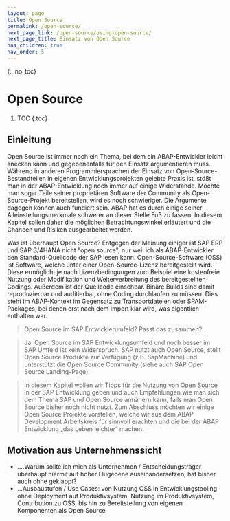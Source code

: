 ```yaml
---
layout: page
title: Open Source
permalink: /open-source/
next_page_link: /open-source/using-open-source/
next_page_title: Einsatz von Open Source
has_children: true
nav_order: 5
---
```


{: .no_toc}
# Open Source

1. TOC
{:toc}

## Einleitung

Open Source ist immer noch ein Thema, bei dem ein ABAP-Entwickler leicht anecken kann und gegebenenfalls für den Einsatz argumentieren muss. Während in anderen Programmiersprachen der Einsatz von Open-Source-Bestandteilen in eigenen Entwicklungsprojekten gelebte Praxis ist, stößt man in der ABAP-Entwicklung noch immer auf einige Widerstände. Möchte man sogar Teile seiner proprietären Software der Community als Open-Source-Projekt bereitstellen, wird es noch schwieriger. Die Argumente dagegen können auch fundiert sein. ABAP hat es durch einige seiner Alleinstellungsmerkmale schwerer an dieser Stelle Fuß zu fassen. In diesem Kapitel sollen daher die möglichen Betrachtungswinkel erläutert und die Chancen und Risiken ausgearbeitet werden.

Was ist überhaupt Open Source? Entgegen der Meinung einiger ist SAP ERP und SAP S/4HANA nicht "open source", nur weil ich als ABAP-Entwickler den Standard-Quellcode der SAP lesen kann. Open-Source-Software (OSS) ist Software, welche unter einer Open-Source-Lizenz bereitgestellt wird. Diese ermöglicht je nach Lizenzbedingungen zum Beispiel eine kostenfreie Nutzung oder Modifikation und Weiterverbreitung des bereitgestellten Codings. Außerdem ist der Quellcode einsehbar. Binäre Builds sind damit reproduzierbar und auditierbar, ohne Coding durchlaufen zu müssen. Dies steht im ABAP-Kontext im Gegensatz zu Transportdateien oder SPAM-Packages, bei denen erst nach dem Import klar wird, was eigentlich enthalten war.

> Open Source im SAP Entwicklerumfeld? Passt das zusammen? 

> Ja, Open Source im SAP Entwicklungsumfeld und noch besser im SAP Umfeld ist kein Widerspruch. SAP nutzt auch Open Source, stellt Open Source Produkte zur Verfügung (z.B. SapMachine)  und unterstützt die Open Source Community (siehe auch SAP Open Source Landing-Page).

> In diesem Kapitel wollen wir Tipps für die Nutzung von Open Source in der SAP Entwicklung geben und auch Empfehlungen wie man sich dem Thema SAP und Open Source annähern kann, falls man Open Source bisher noch nicht nutzt. Zum Abschluss möchten wir einige Open Source Projekte vorstellen, welche wir aus dem ABAP Development Arbeitskreis für sinnvoll erachten und die bei der ABAP Entwicklung „das Leben leichter“ machen.

## Motivation aus Unternehmenssicht

- ....Warum sollte ich mich als Unternehmen / Entscheidungsträger überhaupt hiermit auf hoher Flugebene auseinandersetzen, hat bisher auch ohne geklappt?
- ...Ausbaustufen / Use Cases: von Nutzung OSS in Entwicklungstooling ohne Deployment auf Produktivsystem, Nutzung im Produktivsystem, Contribution zu OSS, bis hin zu Bereitstellung von eigenen Komponenten als Open Source
